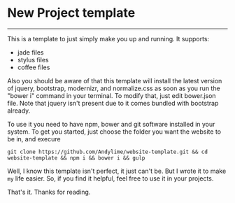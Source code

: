 # New Project template
--------

This is a template to just simply make you up and running. It supports:
* jade files
* stylus files
* coffee files

Also you should be aware of that this template will install the latest version of jquery, bootstrap, modernizr, and normalize.css as soon as you run the "bower i" command in your terminal. To modify that, just edit bower.json file. Note that jquery isn't present due to it comes bundled with bootstrap already.

To use it you need to have npm, bower and git software installed in your system.
To get you started, just choose the folder you want the website to be in, and execure
```
git clone https://github.com/Andylime/website-template.git && cd website-template && npm i && bower i && gulp
```

Well, I know this template isn't perfect, it just can't be. But I wrote it to make `my` life easier. So, if you find it helpful, feel free to use it in your projects.

That's it. Thanks for reading.